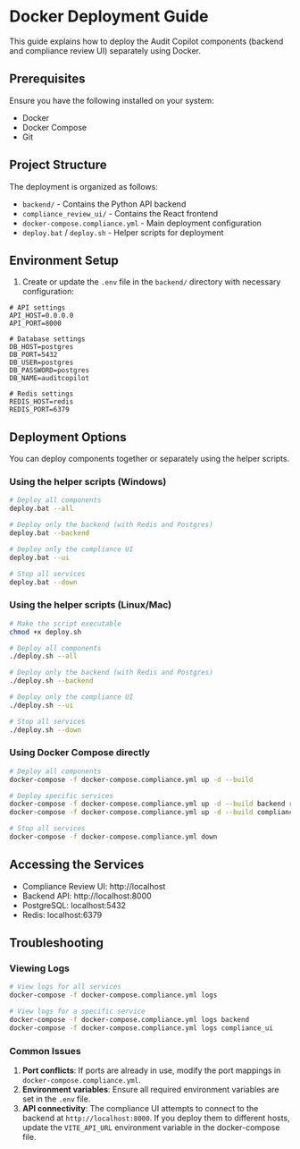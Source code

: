 # Docker Deployment Guide

This guide explains how to deploy the Audit Copilot components (backend and compliance review UI) separately using Docker.

## Prerequisites

Ensure you have the following installed on your system:
- Docker
- Docker Compose
- Git

## Project Structure

The deployment is organized as follows:
- `backend/` - Contains the Python API backend
- `compliance_review_ui/` - Contains the React frontend
- `docker-compose.compliance.yml` - Main deployment configuration
- `deploy.bat` / `deploy.sh` - Helper scripts for deployment

## Environment Setup

1. Create or update the `.env` file in the `backend/` directory with necessary configuration:

```
# API settings
API_HOST=0.0.0.0
API_PORT=8000

# Database settings
DB_HOST=postgres
DB_PORT=5432
DB_USER=postgres
DB_PASSWORD=postgres
DB_NAME=auditcopilot

# Redis settings
REDIS_HOST=redis
REDIS_PORT=6379
```

## Deployment Options

You can deploy components together or separately using the helper scripts.

### Using the helper scripts (Windows)

```bash
# Deploy all components
deploy.bat --all

# Deploy only the backend (with Redis and Postgres)
deploy.bat --backend

# Deploy only the compliance UI
deploy.bat --ui

# Stop all services
deploy.bat --down
```

### Using the helper scripts (Linux/Mac)

```bash
# Make the script executable
chmod +x deploy.sh

# Deploy all components
./deploy.sh --all

# Deploy only the backend (with Redis and Postgres)
./deploy.sh --backend

# Deploy only the compliance UI
./deploy.sh --ui

# Stop all services
./deploy.sh --down
```

### Using Docker Compose directly

```bash
# Deploy all components
docker-compose -f docker-compose.compliance.yml up -d --build

# Deploy specific services
docker-compose -f docker-compose.compliance.yml up -d --build backend redis postgres
docker-compose -f docker-compose.compliance.yml up -d --build compliance_ui

# Stop all services
docker-compose -f docker-compose.compliance.yml down
```

## Accessing the Services

- Compliance Review UI: http://localhost
- Backend API: http://localhost:8000
- PostgreSQL: localhost:5432
- Redis: localhost:6379

## Troubleshooting

### Viewing Logs

```bash
# View logs for all services
docker-compose -f docker-compose.compliance.yml logs

# View logs for a specific service
docker-compose -f docker-compose.compliance.yml logs backend
docker-compose -f docker-compose.compliance.yml logs compliance_ui
```

### Common Issues

1. **Port conflicts**: If ports are already in use, modify the port mappings in `docker-compose.compliance.yml`.
2. **Environment variables**: Ensure all required environment variables are set in the `.env` file.
3. **API connectivity**: The compliance UI attempts to connect to the backend at `http://localhost:8000`. If you deploy them to different hosts, update the `VITE_API_URL` environment variable in the docker-compose file.
